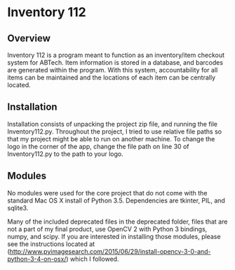 # Inventory 112


## Overview
Inventory 112 is a program meant to function as an inventory/item checkout system for ABTech. Item information is stored in a database, and barcodes are generated within the program. With this system, accountability for all items can be maintained and the locations of each item can be centrally located.

## Installation
Installation consists of unpacking the project zip file, and running the file Inventory112.py. Throughout the project, I tried to use relative file paths so that my project might be able to run on another machine. To change the logo in the corner of the app, change the file path on line 30 of Inventory112.py to the path to your logo.

## Modules
No modules were used for the core project that do not come with the standard Mac OS X install of Python 3.5. Dependencies are tkinter, PIL, and sqlite3.

Many of the included deprecated files in the deprecated folder, files that are not a part of my final product, use OpenCV 2 with Python 3 bindings, numpy, and scipy. If you are interested in installing those modules, please see the instructions located at (http://www.pyimagesearch.com/2015/06/29/install-opencv-3-0-and-python-3-4-on-osx/) which I followed.
